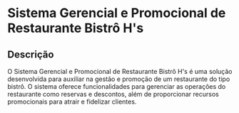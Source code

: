 # Sistema Gerencial e Promocional de Restaurante Bistrô H's

## Descrição
O Sistema Gerencial e Promocional de Restaurante Bistrô H's é uma solução desenvolvida para auxiliar na gestão e promoção de um restaurante do tipo bistrô. O sistema oferece funcionalidades para gerenciar as operações do restaurante como reservas e descontos, além de proporcionar recursos promocionais para atrair e fidelizar clientes.

